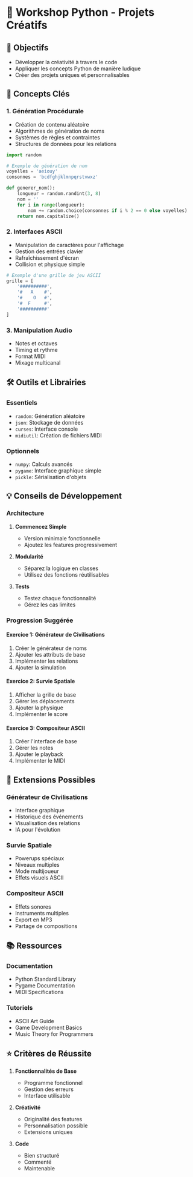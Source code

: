 # 🎨 Workshop Python - Projets Créatifs

## 🎯 Objectifs
- Développer la créativité à travers le code
- Appliquer les concepts Python de manière ludique
- Créer des projets uniques et personnalisables

## 🧩 Concepts Clés

### 1. Génération Procédurale
- Création de contenu aléatoire
- Algorithmes de génération de noms
- Systèmes de règles et contraintes
- Structures de données pour les relations

```python
import random

# Exemple de génération de nom
voyelles = 'aeiouy'
consonnes = 'bcdfghjklmnpqrstvwxz'

def generer_nom():
    longueur = random.randint(3, 8)
    nom = ''
    for i in range(longueur):
        nom += random.choice(consonnes if i % 2 == 0 else voyelles)
    return nom.capitalize()
```

### 2. Interfaces ASCII
- Manipulation de caractères pour l'affichage
- Gestion des entrées clavier
- Rafraîchissement d'écran
- Collision et physique simple

```python
# Exemple d'une grille de jeu ASCII
grille = [
    '##########',
    '#   A    #',
    '#    O   #',
    '#  F     #',
    '##########'
]
```

### 3. Manipulation Audio
- Notes et octaves
- Timing et rythme
- Format MIDI
- Mixage multicanal

## 🛠️ Outils et Librairies

### Essentiels
- `random`: Génération aléatoire
- `json`: Stockage de données
- `curses`: Interface console
- `midiutil`: Création de fichiers MIDI

### Optionnels
- `numpy`: Calculs avancés
- `pygame`: Interface graphique simple
- `pickle`: Sérialisation d'objets

## 💡 Conseils de Développement

### Architecture
1. **Commencez Simple**
   - Version minimale fonctionnelle
   - Ajoutez les features progressivement

2. **Modularité**
   - Séparez la logique en classes
   - Utilisez des fonctions réutilisables

3. **Tests**
   - Testez chaque fonctionnalité
   - Gérez les cas limites

### Progression Suggérée

#### Exercice 1: Générateur de Civilisations
1. Créer le générateur de noms
2. Ajouter les attributs de base
3. Implémenter les relations
4. Ajouter la simulation

#### Exercice 2: Survie Spatiale
1. Afficher la grille de base
2. Gérer les déplacements
3. Ajouter la physique
4. Implémenter le score

#### Exercice 3: Compositeur ASCII
1. Créer l'interface de base
2. Gérer les notes
3. Ajouter le playback
4. Implémenter le MIDI

## 🎨 Extensions Possibles

### Générateur de Civilisations
- Interface graphique
- Historique des événements
- Visualisation des relations
- IA pour l'évolution

### Survie Spatiale
- Powerups spéciaux
- Niveaux multiples
- Mode multijoueur
- Effets visuels ASCII

### Compositeur ASCII
- Effets sonores
- Instruments multiples
- Export en MP3
- Partage de compositions

## 📚 Ressources

### Documentation
- Python Standard Library
- Pygame Documentation
- MIDI Specifications

### Tutoriels
- ASCII Art Guide
- Game Development Basics
- Music Theory for Programmers

## ⭐ Critères de Réussite

1. **Fonctionnalités de Base**
   - Programme fonctionnel
   - Gestion des erreurs
   - Interface utilisable

2. **Créativité**
   - Originalité des features
   - Personnalisation possible
   - Extensions uniques

3. **Code**
   - Bien structuré
   - Commenté
   - Maintenable